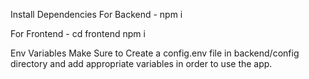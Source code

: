 Install Dependencies
For Backend - npm i

For Frontend - cd frontend  npm i

Env Variables
Make Sure to Create a config.env file in backend/config directory and add appropriate variables in order to use the app.

